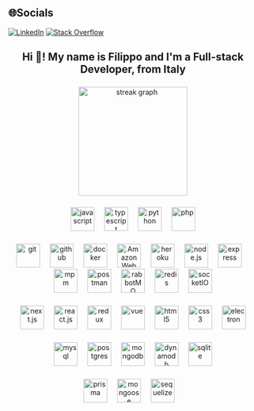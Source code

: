 

## 🌐Socials
[![LinkedIn](https://img.shields.io/badge/LinkedIn-%230077B5.svg?logo=linkedin&logoColor=white)](https://linkedin.com/in/filippo-secchi-b35b6540) [![Stack Overflow](https://img.shields.io/badge/-Stackoverflow-FE7A16?logo=stack-overflow&logoColor=white)](https://stackoverflow.com/users/14101154) 


<h2 align="center">Hi 👋! My name is Filippo and I'm a Full-stack Developer, from Italy</h2>

###

<div align="center">
  <img src="https://streak-stats.demolab.com?user=FilippoSecchi&locale=en&mode=daily&theme=dark&hide_border=false&border_radius=5&order=3" height="220" alt="streak graph"  />
</div>

###

<div align="center">
  <img src="https://cdn.jsdelivr.net/gh/devicons/devicon/icons/javascript/javascript-original.svg" height="48" alt="javascript"  />
  <img width="12" />
  <img src="https://cdn.jsdelivr.net/gh/devicons/devicon/icons/typescript/typescript-original.svg" height="48" alt="typescript"  />
  <img width="12" />
  <img src="https://cdn.jsdelivr.net/gh/devicons/devicon/icons/python/python-original.svg" height="48" alt="python"  />
  <img width="12" />    
  <img src="https://cdn.jsdelivr.net/gh/devicons/devicon@latest/icons/php/php-original.svg" height="48" alt="php" />
</div>


###

<div align="center">
  <img src="https://cdn.jsdelivr.net/gh/devicons/devicon@latest/icons/git/git-original.svg" height="48" alt="git" />
  <img width="12" />
  <img src="https://cdn.jsdelivr.net/gh/devicons/devicon@latest/icons/github/github-original-wordmark.svg" height="48" alt="github" />
  <img width="12" />        
  <img src="https://cdn.jsdelivr.net/gh/devicons/devicon@latest/icons/docker/docker-original.svg" height="48" alt="docker" />
  <img width="12" />        
  <img src="https://cdn.jsdelivr.net/gh/devicons/devicon@latest/icons/amazonwebservices/amazonwebservices-plain-wordmark.svg" height="48" alt="Amazon Web Services" />
  <img width="12" />
            <img src="https://cdn.jsdelivr.net/gh/devicons/devicon@latest/icons/heroku/heroku-original.svg" height="48" alt="heroku" />
   <img width="12" />       
  <img src="https://cdn.jsdelivr.net/gh/devicons/devicon@latest/icons/nodejs/nodejs-plain-wordmark.svg" height="48" alt="node.js"  />
  <img width="12" />
  <img src="https://cdn.jsdelivr.net/gh/devicons/devicon@latest/icons/express/express-original.svg" height="48" alt="express" />
  <img width="12" />
  <img src="https://cdn.jsdelivr.net/gh/devicons/devicon@latest/icons/npm/npm-original-wordmark.svg" height="48" alt="mpm" />
  <img width="12" />
  <img src="https://cdn.jsdelivr.net/gh/devicons/devicon@latest/icons/postman/postman-original.svg" height="48" alt="postman" />
  <img width="12" />
            <img src="https://cdn.jsdelivr.net/gh/devicons/devicon@latest/icons/rabbitmq/rabbitmq-original.svg" height="48" alt="rabbotMQ" />
  <img width="12" />
  <img src="https://cdn.jsdelivr.net/gh/devicons/devicon@latest/icons/redis/redis-plain-wordmark.svg" height="48" alt="redis" />
  <img width="12" />
            <img src="https://cdn.jsdelivr.net/gh/devicons/devicon@latest/icons/socketio/socketio-original.svg" height="48" alt="socketIO" />
</div>

###

<div align="center">
  <img src="https://cdn.jsdelivr.net/gh/devicons/devicon@latest/icons/nextjs/nextjs-original.svg" height="48" alt="next.js"  />
  <img width="12" />    
  <img src="https://cdn.jsdelivr.net/gh/devicons/devicon/icons/react/react-original.svg" height="48" alt="react.js"  />
  <img width="12" />
  <img src="https://cdn.jsdelivr.net/gh/devicons/devicon@latest/icons/redux/redux-original.svg" height="48" alt="redux" />
  <img width="12" />     
            <img src="https://cdn.jsdelivr.net/gh/devicons/devicon@latest/icons/vuejs/vuejs-original-wordmark.svg" height="48" alt="vue" />
  <img width="12" />
             
  <img src="https://cdn.jsdelivr.net/gh/devicons/devicon/icons/html5/html5-original.svg" height="48" alt="html5"  />
  <img width="12" />
  <img src="https://cdn.jsdelivr.net/gh/devicons/devicon/icons/css3/css3-original.svg" height="48" alt="css3"  />
  <img width="12" />
  <img src="https://cdn.jsdelivr.net/gh/devicons/devicon@latest/icons/electron/electron-original.svg" height="48" alt="electron" />
</div>

###

<div align="center">
            <img src="https://cdn.jsdelivr.net/gh/devicons/devicon@latest/icons/mysql/mysql-original-wordmark.svg" height="48" alt="mysql" />
  <img width="12" />    
            <img src="https://cdn.jsdelivr.net/gh/devicons/devicon@latest/icons/postgresql/postgresql-original-wordmark.svg" height="48" alt="postgres" />
  <img width="12" />    
            <img src="https://cdn.jsdelivr.net/gh/devicons/devicon@latest/icons/mongodb/mongodb-original-wordmark.svg" height="48" alt="mongodb" />
  <img width="12" />    
  <img src="https://cdn.jsdelivr.net/gh/devicons/devicon@latest/icons/dynamodb/dynamodb-original.svg" height="48" alt="dynamodb" />
  <img width="12" />    
            <img src="https://cdn.jsdelivr.net/gh/devicons/devicon@latest/icons/sqlite/sqlite-original.svg" height="48" alt="sqlite"  />
          
</div>

###

<div align="center">
            <img src="https://cdn.jsdelivr.net/gh/devicons/devicon@latest/icons/prisma/prisma-original.svg" height="48" alt="prisma" />
  <img width="12" />    
  <img src="https://cdn.jsdelivr.net/gh/devicons/devicon@latest/icons/mongoose/mongoose-original.svg" height="48" alt="mongoose" />          
  <img width="12" />    
            <img src="https://cdn.jsdelivr.net/gh/devicons/devicon@latest/icons/sequelize/sequelize-original.svg" height="48" alt="sequelize" />          
  <img width="12" />    
</div>



            
          

<br clear="both">

###
